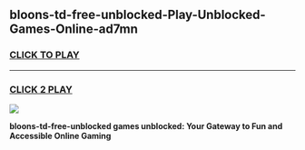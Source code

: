 
## bloons-td-free-unblocked-Play-Unblocked-Games-Online-ad7mn
<h3>
<a href="https://premium76.site?title=bloons-td-free-unblocked&ref=25A">CLICK TO PLAY</a></h3>
<hr>

<h3>
<a href="https://premium76.site?title=bloons-td-free-unblocked&ref=25A">CLICK 2 PLAY</a>
  
</h3>

<a href="https://premium76.site?title=bloons-td-free-unblocked&ref=25A"><img src="https://clearcache.store/games.png"></a>


**bloons-td-free-unblocked games unblocked: Your Gateway to Fun and Accessible Online Gaming**
